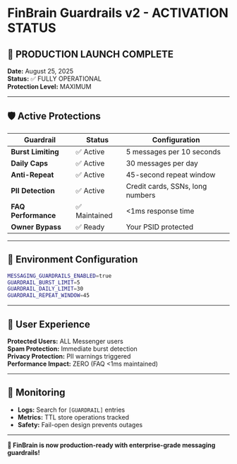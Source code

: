 # FinBrain Guardrails v2 - ACTIVATION STATUS

## 🚀 PRODUCTION LAUNCH COMPLETE

**Date:** August 25, 2025  
**Status:** ✅ FULLY OPERATIONAL  
**Protection Level:** MAXIMUM

---

## 🛡️ Active Protections

| **Guardrail** | **Status** | **Configuration** |
|---------------|------------|-------------------|
| **Burst Limiting** | ✅ Active | 5 messages per 10 seconds |
| **Daily Caps** | ✅ Active | 30 messages per day |
| **Anti-Repeat** | ✅ Active | 45-second repeat window |
| **PII Detection** | ✅ Active | Credit cards, SSNs, long numbers |
| **FAQ Performance** | ✅ Maintained | <1ms response time |
| **Owner Bypass** | ✅ Ready | Your PSID protected |

---

## 🎯 Environment Configuration

```bash
MESSAGING_GUARDRAILS_ENABLED=true
GUARDRAIL_BURST_LIMIT=5
GUARDRAIL_DAILY_LIMIT=30
GUARDRAIL_REPEAT_WINDOW=45
```

---

## 📱 User Experience

**Protected Users:** ALL Messenger users  
**Spam Protection:** Immediate burst detection  
**Privacy Protection:** PII warnings triggered  
**Performance Impact:** ZERO (FAQ <1ms maintained)

---

## 🔧 Monitoring

- **Logs:** Search for `[GUARDRAIL]` entries
- **Metrics:** TTL store operations tracked
- **Safety:** Fail-open design prevents outages

---

**🎉 FinBrain is now production-ready with enterprise-grade messaging guardrails!**